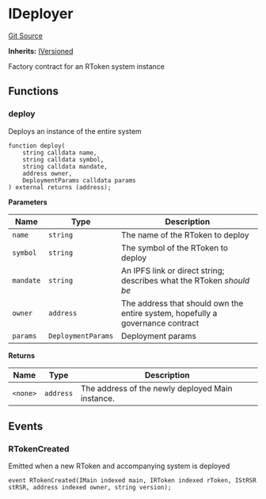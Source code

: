 # IDeployer
[Git Source](https://github.com/larrythecucumber321/protocol/blob/aabf2c9d4120808940fb3be9193cb66ea71ac351/contracts/interfaces/IDeployer.sol)

**Inherits:**
[IVersioned](/tools/docgen/src/contracts/interfaces/IVersioned.sol/interface.IVersioned.md)

Factory contract for an RToken system instance


## Functions
### deploy

Deploys an instance of the entire system


```solidity
function deploy(
    string calldata name,
    string calldata symbol,
    string calldata mandate,
    address owner,
    DeploymentParams calldata params
) external returns (address);
```
**Parameters**

|Name|Type|Description|
|----|----|-----------|
|`name`|`string`|The name of the RToken to deploy|
|`symbol`|`string`|The symbol of the RToken to deploy|
|`mandate`|`string`|An IPFS link or direct string; describes what the RToken _should be_|
|`owner`|`address`|The address that should own the entire system, hopefully a governance contract|
|`params`|`DeploymentParams`|Deployment params|

**Returns**

|Name|Type|Description|
|----|----|-----------|
|`<none>`|`address`|The address of the newly deployed Main instance.|


## Events
### RTokenCreated
Emitted when a new RToken and accompanying system is deployed


```solidity
event RTokenCreated(IMain indexed main, IRToken indexed rToken, IStRSR stRSR, address indexed owner, string version);
```

